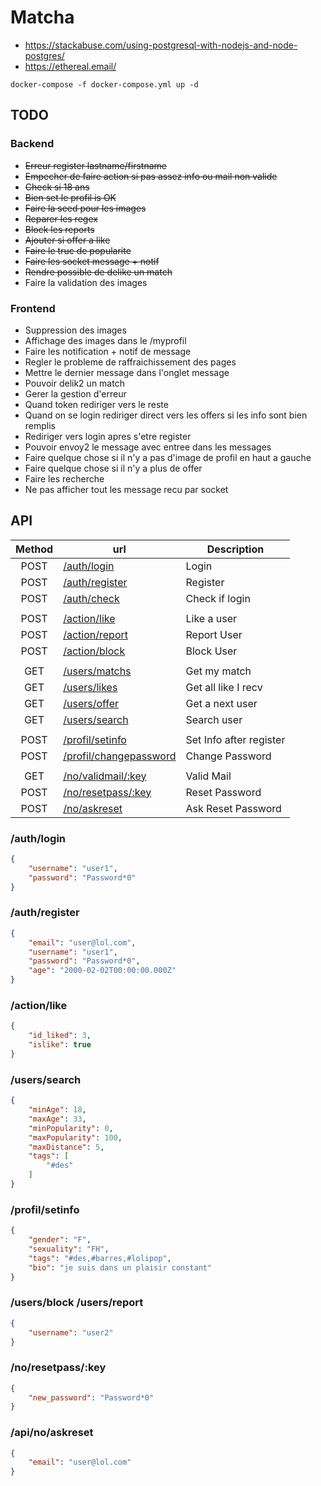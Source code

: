# Matcha

- https://stackabuse.com/using-postgresql-with-nodejs-and-node-postgres/
- https://ethereal.email/

```
docker-compose -f docker-compose.yml up -d
```

## TODO
### Backend
- ~~Erreur register lastname/firstname~~
- ~~Empecher de faire action si pas assez info ou mail non valide~~
- ~~Check si 18 ans~~
- ~~Bien set le profil is OK~~
- ~~Faire la seed pour les images~~
- ~~Reparer les regex~~
- ~~Block les reports~~
- ~~Ajouter si offer a like~~
- ~~Faire le truc de popularite~~
- ~~Faire les socket message + notif~~
- ~~Rendre possible de delike un match~~
- Faire la validation des images

### Frontend
- Suppression des images
- Affichage des images dans le /myprofil
- Faire les notification + notif de message
- Regler le probleme de raffraichissement des pages
- Mettre le dernier message dans l'onglet message
- Pouvoir delik2 un match
- Gerer la gestion d'erreur
- Quand token rediriger vers le reste
- Quand on se login rediriger direct vers les offers si les info sont bien remplis
- Rediriger vers login apres s'etre register
- Pouvoir envoy2 le message avec entree dans les messages
- Faire quelque chose si il n'y a pas d'image de profil en haut a gauche
- Faire quelque chose si il n'y a plus de offer
- Faire les recherche
- Ne pas afficher tout les message recu par socket

## API
| Method | url                         | Description             |
|:------:|-----------------------------|-------------------------|
| POST   | [/auth/login            ]() | Login                   |
| POST   | [/auth/register         ]() | Register                |
| POST   | [/auth/check            ]() | Check if login          |
|        |                             |                         |
| POST   | [/action/like           ]() | Like a user             |
| POST   | [/action/report         ]() | Report User             |
| POST   | [/action/block          ]() | Block User              |
|        |                             |                         |
| GET    | [/users/matchs          ]() | Get my match            |
| GET    | [/users/likes           ]() | Get all like I recv     |
| GET    | [/users/offer           ]() | Get a next user         |
| GET    | [/users/search          ]() | Search user             |
|        |                             |                         |
| POST   | [/profil/setinfo        ]() | Set Info after register |
| POST   | [/profil/changepassword ]() | Change Password         |
|        |                             |                         |
| GET    | [/no/validmail/:key     ]() | Valid Mail              |
| POST   | [/no/resetpass/:key     ]() | Reset Password          |
| POST   | [/no/askreset           ]() | Ask Reset Password      |

### /auth/login
```json
{
    "username": "user1",
    "password": "Password*0"
}
```

### /auth/register
```json
{
    "email": "user@lol.com",
    "username": "user1",
    "password": "Password*0",
    "age": "2000-02-02T00:00:00.000Z"
}
```

### /action/like
```json
{
    "id_liked": 3,
    "islike": true
}
```

### /users/search
```json
{
    "minAge": 18,
    "maxAge": 33,
    "minPopularity": 0,
    "maxPopularity": 100,
    "maxDistance": 5,
    "tags": [
        "#des"
    ]
}
```

### /profil/setinfo
```json
{
    "gender": "F",
    "sexuality": "FH",
    "tags": "#des,#barres,#lolipop",
    "bio": "je suis dans un plaisir constant"
}
```

### /users/block /users/report
```json
{
    "username": "user2"
}
```

### /no/resetpass/:key
```json
{
    "new_password": "Password*0"
}
```

### /api/no/askreset
```json
{
    "email": "user@lol.com"
}
```